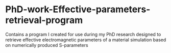 # PhD-work-Effective-parameters-retrieval-program
Contains a program I created for use during my PhD research designed to retrieve effective electromagnetic parameters of a material simulation based on numerically produced S-parameters
